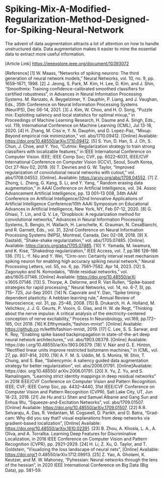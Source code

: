 # Spiking-Mix-A-Modified-Regularization-Method-Designed-for-Spiking-Neural-Network
The advent of data augmentation attracts a lot of  attention on how to handle unstructured data. Data  augmentation makes it easier to mine the essential data to  extract more useful information.

[Article Link] 
https://ieeexplore.ieee.org/document/10393072

[Reference]
[1] W. Maass, “Networks of spiking neurons: The third generation of neural network models,” Neural Networks, vol. 10, no. 9, pp. 1659–1671, 1998. 
[2] J. Jeong, S. Park, M. Kim, H. Lee, D. Kim, and J. Shin, “Smoothmix: 
Training confidence-calibrated smoothed classifiers for certified 
robustness”, in Advances in Neural Information Processing Systems.
M. Ranzato, A. Beygelzimer, Y. Dauphin, P. Liang, and J. Vaughan,
Eds., 35th Conference on Neural Information Processing Systems
(NeurIPS), Dec 06-14, 2021. 
[3] J. Kim, W. Choo, and H. O. Song, “Puzzle mix: Exploiting saliency
and local statistics for optimal mixup,” in Proceedings of Machine
Learning Research, H. Daume and A. Singh, Eds., vol. 119,
International Conference on Machine Learning (ICML), Jul 13-18,
2020.
[4] H. Zhang, M. Ciss´e, Y. N. Dauphin, and D. Lopez-Paz, “Mixup: 
Beyond empirical risk minimization,” vol. abs/1710.09412. [Online] 
Available: https://doi.org/10.48550/arXiv.1710.09412.
[5] S. Yun, D. Han, S. J. Oh, S. Chun, J. Choe, and Y. Yoo, “Cutmix:
Regularization strategy to train strong classifiers with localizable
features,” in IEEE International Conference on Computer Vision.
IEEE; IEEE Comp Soc; CVF, pp. 6022–6031, IEEE/CVF
International Conference on Computer Vision (ICCV), Seoul, South
Korea, Oct 27-Nov 02, 2019. 
[6] T. Devries and G. W. Taylor, “Improved regularization of
convolutional neural networks with cutout,” vol. abs/1708.04552.
[Online]. Available: https://arxiv.org/abs/1708.04552. 
[7] Z. Zhong, L. Zheng, G. Kang, S. Li, and Y. Yang, “ Random erasing
data augmentation,” in AAAI Conference on Artificial Intelligence,
vol. 34. Assoc Advancement Artificial Intelligence, pp. 13 001–13
008, 34th AAAI Conference on Artificial Intelligence/32nd
Innovative Applications of Artificial Intelligence Conference/10th
AAAI Symposium on Educational Advances in Artificial Intelligence,
New York, NY, Feb 07-12, 2020.
[8] G. Ghiasi, T. Lin, and Q. V. Le, “Dropblock: A regularization method
for convolutional networks,” Advances in Neural Information
Processing Systems, S. Bengio, H. Wallach, H. Larochelle, K.
Grauman, N. CesaBianchi, and R. Garnett, Eds., vol. 31, 32nd
Conference on Neural Information Processing Systems (NIPS),
Montreal, Canada, Dec 02-08, 2018.
[9] X. Gastaldi, “Shake-shake regularization,” vol. abs/1705.07485.
[Online]. Available: https://arxiv.org/abs/1705.07485. 
[10] Y. Yamada, M. Iwamura, and K. Kise, “Shakedrop regularization,”
IEEE Access, vol. 7, pp.186 126–186 136.
[11] L.-Y. Niu and Y. Wei, “Cirm-snn: Certainty interval reset mechanism
spiking neuron for enabling high accuracy spiking neural network,”
Neural Processing Letters, vol. 55, no. 6, pp. 7561–7582. Apr 14,
2023. 
[12] S. Zagoruyko and N. Komodakis, “Wide residual networks,” vol.
abs/1605.07146. [Online] Available: https://doi.org/10.48550/arXi
v.1605.07146.
[13] S. Thorpe, A. Delorme, and R. Van Rullen, “Spike-based strategies
for rapid processing,” Neural Networks, vol. 14, no. 6-7, SI, pp. 715–
725, Jul-Sep 2001. 
[14] N. Caporale and Y. Dan, “Spike timing-dependent plasticity: A
hebbian learning rule,” Annual Review of Neuroscience, vol. 31, pp.
25–46, 2008.
[15] B. Drukarch, H. A. Holland, M. Velichkov, J. J. G. Geurts, P. Voorn,
G. Glas, and H. W. de Regt, “Thinking about the nerve impulse: A
critical analysis of the electricity-centered conception of nerve
excitability,” Process In Neurobiology, vol.169, pp.172–185, Oct
2018. 
[16] K.Efthymiadis,“fashion-mnist”. [Online] Available: https://github.co
m/kefth/fashion-mnist, 2019.
[17] C. Lee, S. S. Sarwar, and K. Roy, “Enabling spike based
backpropagation in state-of-the-art deep neural network
architectures,” vol. abs/1903.06379. [Online] Available: https://do 
i.org/10.48550/arXiv.1903.06379.
[18] V. Nair and G. E. Hinton, “Rectified linear units improve restricted
boltzmann machines,” in ICML, vol. 27, pp. 807–814, 2010.
[19] A. F. M. S. Uddin, M. S. Monira, W. Shin, T. Chung, and S. Bae,
“Saliencymix: A saliency guided data augmentation strategy for better 
regularization”, vol. abs/2006.01791. [Online]Available: https://doi. 
org/10.48550/ arXiv.2006.01791.
[20] X. Yu, Z. Yu, and S. Ramalingam, “Learning strict identity mappings 
in deep residual networks” in 2018 IEEE/CVF Conference on
Computer Vision and Pattern Recognition. IEEE; CVF; IEEE Comp
Soc, pp. 4432–4440, 31st IEEE/CVF Conference on Computer Vision
and Pattern Recognition (CVPR), Salt Lake City, UT, Jun 18-23,
2018.
[21] Jie Hu and Li Shen and Samuel Albanie and Gang Sun and Enhua Wu,
“Squeeze-and-Excitation Networks”, vol. abs/1709.01507. [Online] 
Available: https://doi.org/10.48550/arXiv.1709.01507.
[22] R.R. Selvaraju, A. Das, R. Vedantam, M. Cogswell, D. Parikh, and D.
Batra, “Grad-cam: Why did you say that? visual explanations from
deep networks via gradient-based localization”, [Online] Available:
https://doi.org/10.48550/arXiv.1610.02391. 
[23] B. Zhou, A. Khosla, L. A., A. Oliva, and A. Torralba. Learning Deep
Features for Discriminative Localization, in 2016 IEEE Conference
on Computer Vision and Pattern Recognition (CVPR), pp. 2921–2929.
[24] H. Li, Z. Xu, G. Taylor, and T. Goldstein, “Visualizing the loss
landscape of neural nets”, [Online] Available: https://doi.org/1 
0.48550/arXiv.1712.09913. 
[25] Z. Yao, A. Gholami, K. Keutzer, and M. W. Mahoney, “Pyhessian:
Neural networks through the lens of the hessian”, in 2020 IEEE
International Conference on Big Data (Big Data), pp. 581–59.
